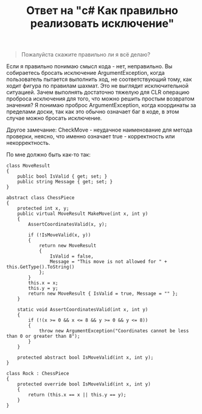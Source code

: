 ﻿---
title: "Ответ на \"c# Как правильно реализовать исключение\""
se.owner.user_id: 240512
se.owner.display_name: "MSDN.WhiteKnight"
se.owner.link: "https://ru.stackoverflow.com/users/240512/msdn-whiteknight"
se.answer_id: 1035112
se.question_id: 1034895
se.post_type: answer
se.is_accepted: True
---
<blockquote>
  <p>Пожалуйста скажите правильно ли я всё делаю? </p>
</blockquote>

<p>Если я правильно понимаю смысл кода - нет, неправильно. Вы собираетесь бросать исключение ArgumentException, когда пользователь пытается выполнить ход, не соответствующий тому, как ходит фигура по правилам шахмат. Это не выглядит исключительной ситуацией. Зачем выполнять достаточно тяжелую для CLR операцию проброса исключения для того, что можно решить простым возвратом значения? Я понимаю проброс ArgumentException, когда координаты за пределами доски, так как это обычно означает баг в коде, в этом случае можно бросать исключение.</p>

<p>Другое замечание: CheckMove - неудачное наименование для метода проверки, неясно, что именно означает true - корректность или некорректность.</p>

<p>По мне должно быть как-то так:</p>

<pre><code>class MoveResult
{
    public bool IsValid { get; set; }
    public string Message { get; set; }
}

abstract class ChessPiece
{
    protected int x, y;
    public virtual MoveResult MakeMove(int x, int y)
    {
        AssertCoordinatesValid(x, y);

        if (!IsMoveValid(x, y))
        {
            return new MoveResult
            {
                IsValid = false,
                Message = "This move is not allowed for " + this.GetType().ToString()
            };
        }
        this.x = x;
        this.y = y;
        return new MoveResult { IsValid = true, Message = "" };
    }

    static void AssertCoordinatesValid(int x, int y)
    {        
        if (!(x &gt;= 0 &amp;&amp; x &lt;= 8 &amp;&amp; y &gt;= 0 &amp;&amp; y &lt;= 8))
        {
            throw new ArgumentException("Coordinates cannot be less than 0 or greater than 8");
        }
    }

    protected abstract bool IsMoveValid(int x, int y);
}

class Rock : ChessPiece
{
    protected override bool IsMoveValid(int x, int y)
    {       
        return (this.x == x || this.y == y);
    }
}
</code></pre>

